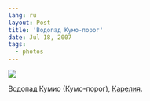 ```yaml
---
lang: ru
layout: Post
title: 'Водопад Кумо-порог'
date: Jul 18, 2007
tags:
  - photos
---
```


![](photo://Sapegin_Artem_20D_2007-07-11_397-9741)

Водопад Кумио (Кумо-порог), [Карелия](http://morning.photos/travel/kalevala).
